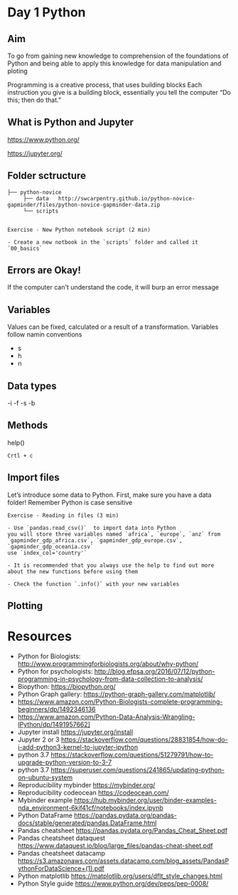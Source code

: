 # Day 1 Python 

## Aim

To go from gaining new knowledge to comprehension of the foundations of Python and being able to apply this knowledge for data
manipulation and ploting

Programming is a creative process, that uses building blocks
Each instruction you give is a building block, essentially you tell the computer “Do this; then do that.”

## What is Python and Jupyter
https://www.python.org/

https://jupyter.org/

## Folder sctructure
    ├── python-novice
         ├── data   http://swcarpentry.github.io/python-novice-gapminder/files/python-novice-gapminder-data.zip
         └── scripts


    Exercise - New Python notebook script (2 min)

    - Create a new notbook in the `scripts` folder and called it `00_basics` 


## Errors are Okay!
If the computer can't understand the code, it will burp an error message

## Variables

Values can be fixed, calculated or a result of a transformation. Variables follow namin conventions
- s
- h
- n


## Data types
-i
-f
-s
-b


## Methods
help()

`Crtl + c`


## Import files

Let’s introduce some data to Python.
First, make sure you have a data folder!
Remember Python is case sensitive

    Exercise - Reading in files (3 min)

    - Use `pandas.read_csv()`  to import data into Python
    you will store three variables named `africa`, `europe`, `anz` from
    `gapminder_gdp_africa.csv`, `gapminder_gdp_europe.csv`, `gapminder_gdp_oceania.csv` 
    use `index_col='country'`

    - It is recommended that you always use the help to find out more about the new functions before using them

    - Check the function `.info()` with your new variables


## Plotting

# Resources

* Python for Biologists: http://www.programmingforbiologists.org/about/why-python/
* Python for psychologists: http://blog.efpsa.org/2016/07/12/python-programming-in-psychology-from-data-collection-to-analysis/
* Biopython: https://biopython.org/
* Python Graph gallery: https://python-graph-gallery.com/matplotlib/
* https://www.amazon.com/Python-Biologists-complete-programming-beginners/dp/1492346136
* https://www.amazon.com/Python-Data-Analysis-Wrangling-IPython/dp/1491957662]
* Jupyter install https://jupyter.org/install
* Jupyter 2 or 3 https://stackoverflow.com/questions/28831854/how-do-i-add-python3-kernel-to-jupyter-ipython
* python 3.7 https://stackoverflow.com/questions/51279791/how-to-upgrade-python-version-to-3-7
* python 3.7 https://superuser.com/questions/241865/updating-python-on-ubuntu-system
* Reproducibility mybinder https://mybinder.org/
* Reproducibility codeocean https://codeocean.com/
* Mybinder example https://hub.mybinder.org/user/binder-examples-nda_environment-6kif41cf/notebooks/index.ipynb
* Python DataFrame https://pandas.pydata.org/pandas-docs/stable/generated/pandas.DataFrame.html
* Pandas cheatsheet https://pandas.pydata.org/Pandas_Cheat_Sheet.pdf
* Pandas cheatsheet dataquest https://www.dataquest.io/blog/large_files/pandas-cheat-sheet.pdf
* Pandas cheatsheet datacamp https://s3.amazonaws.com/assets.datacamp.com/blog_assets/PandasPythonForDataScience+(1).pdf
* Python matplotlib https://matplotlib.org/users/dflt_style_changes.html
* Python Style guide https://www.python.org/dev/peps/pep-0008/
